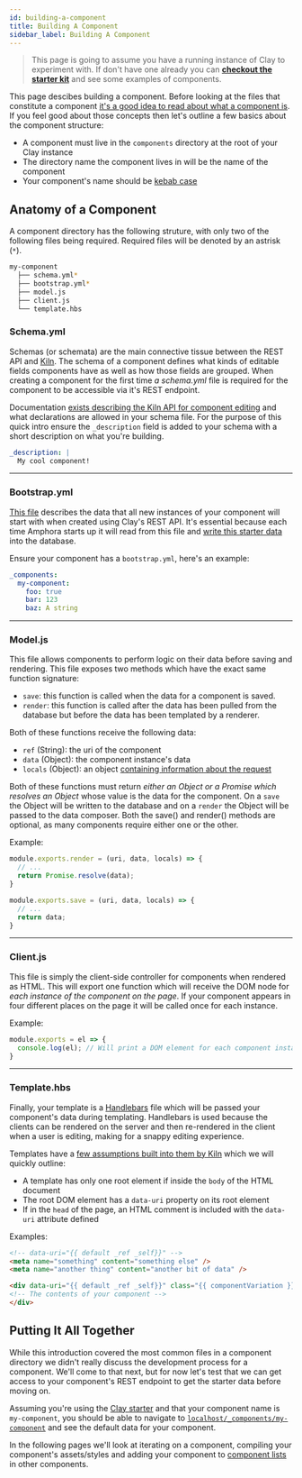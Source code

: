 ```yaml
---
id: building-a-component
title: Building A Component
sidebar_label: Building A Component
---
```


> This page is going to assume you have a running instance of Clay to experiment with. If don't have one already you can [**checkout the starter kit**](https://github.com/clay/clay-starter) and see some examples of components.

This page descibes building a component. Before looking at the files that constitute a component [it's a good idea to read about what a component is](components.md). If you feel good about those concepts then let's outline a few basics about the component structure:

- A component must live in the `components` directory at the root of your Clay instance
- The directory name the component lives in will be the name of the component
- Your component's name should be [kebab case](http://wiki.c2.com/?KebabCase)

## Anatomy of a Component

A component directory has the following struture, with only two of the following files being required. Required files will be denoted by an astrisk (`*`).

```bash
my-component
  ├── schema.yml*
  ├── bootstrap.yml*
  ├── model.js
  ├── client.js
  └── template.hbs
```

### Schema.yml

Schemas (or schemata) are the main connective tissue between the REST API and [Kiln](glossary.md#kiln). The schema of a component defines what kinds of editable fields components have as well as how those fields are grouped. When creating a component for the first time *a schema.yml* file is required for the component to be accessible via it's REST endpoint.

Documentation [exists describing the Kiln API for component editing](https://claycms.gitbook.io/kiln/kiln-fundamentals/components/editing-components) and what declarations are allowed in your schema file. For the purpose of this quick intro ensure the `_description` field is added to your schema with a short description on what you're building.

```yaml
_description: |
  My cool component!
```

---

### Bootstrap.yml

[This file](glossary#bootstrap-file) describes the data that all new instances of your component will start with when created using Clay's REST API. It's essential because each time Amphora starts up it will read from this file and [write this starter data](glossary#bootstrap-action) into the database.

Ensure your component has a `bootstrap.yml`, here's an example:

```yaml
_components:
  my-component:
    foo: true
    bar: 123
    baz: A string
```

---

### Model.js

This file allows components to perform logic on their data before saving and rendering. This file exposes two methods which have the exact same function signature:

- `save`: this function is called when the data for a component is saved.
- `render`: this function is called after the data has been pulled from the database but before the data has been templated by a renderer.

Both of these functions receive the following data:

- `ref` (String): the uri of the component
- `data` (Object): the component instance's data
- `locals` (Object): an object [containing information about the request](glossary#locals)

Both of these functions must return _either an Object or a Promise which resolves an Object_ whose value is the data for the component. On a `save` the Object will be written to the database and on a `render` the Object will be passed to the data composer. Both the save() and render() methods are optional, as many components require either one or the other.

Example:

```javascript
module.exports.render = (uri, data, locals) => {
  // ...
  return Promise.resolve(data);
}

module.exports.save = (uri, data, locals) => {
  // ...
  return data;
}
```

---

### Client.js

This file is simply the client-side controller for components when rendered as HTML. This will export one function which will receive the DOM node for _each instance of the component on the page_. If your component appears in four different places on the page it will be called once for each instance.

Example:

```javascript
module.exports = el => {
  console.log(el); // Will print a DOM element for each component instance on the page
}
```

---

### Template.hbs

Finally, your template is a [Handlebars](https://handlebarsjs.com/expressions.html) file which will be passed your component's data during templating. Handlebars is used because the clients can be rendered on the server and then re-rendered in the client when a user is editing, making for a snappy editing experience.

Templates have a [few assumptions built into them by Kiln](https://handlebarsjs.com/expressions.html) which we will quickly outline:

- A template has only one root element if inside the `body` of the HTML document
- The root DOM element has a `data-uri` property on its root element
- If in the `head` of the page, an HTML comment is included with the `data-uri` attribute defined

Examples:

```html
<!-- data-uri="{{ default _ref _self}}" -->
<meta name="something" content="something else" />
<meta name="another thing" content="another bit of data" />
```

```html
<div data-uri="{{ default _ref _self}}" class="{{ componentVariation }}">
<!-- The contents of your component -->
</div>
```

## Putting It All Together

While this introduction covered the most common files in a component directory we didn't really discuss the development process for a component. We'll come to that next, but for now let's test that we can get access to your component's REST endpoint to get the starter data before moving on.

Assuming you're using the [Clay starter](https://github.com/clay/clay-starter) and that your component name is `my-component`, you should be able to navigate to [`localhost/_components/my-component`](localhost/_components/my-component) and see the default data for your component.

In the following pages we'll look at iterating on a component, compiling your component's assets/styles and adding your component to [component lists](https://claycms.gitbook.io/kiln/kiln-fundamentals/components/manipulating-components#component-lists) in other components.
